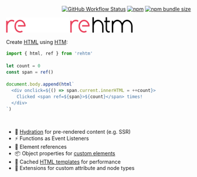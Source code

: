<div align="right">

[![GitHub Workflow Status](https://img.shields.io/github/actions/workflow/status/loreanvictor/rehtm/coverage.yml?label=&style=flat-square)](https://github.com/loreanvictor/rehtm/actions/workflows/coverage.yml)
[![npm](https://img.shields.io/npm/v/rehtm?color=black&label=&style=flat-square)](https://www.npmjs.com/package/rehtm)
[![npm bundle size](https://img.shields.io/bundlephobia/minzip/rehtm?color=black&label=&style=flat-square)](https://bundlephobia.com/package/rehtm@latest)

</div>

<img src="logo-dark.svg#gh-dark-mode-only" height="42px"/>
<img src="logo-light.svg#gh-light-mode-only" height="42px"/>

Create [HTML](https://en.wikipedia.org/wiki/HTML) using [HTM](https://github.com/developit/htm):

```js
import { html, ref } from 'rehtm'

let count = 0
const span = ref()

document.body.append(html`
  <div onclick=${() => span.current.innerHTML = ++count}>
    Clicked <span ref=${span}>${count}</span> times!
  </div>
`)
```

<br>

- 🧬 [Hydration](https://en.wikipedia.org/wiki/Hydration_(web_development)) for pre-rendered content (e.g. SSR)
- ⚡ Functions as Event Listeners
- 🔗 Element references
- 📦 Object properties for [custom elements](https://developer.mozilla.org/en-US/docs/Web/Web_Components/Using_custom_elements)
- 🚀 Cached [HTML templates](https://www.w3schools.com/tags/tag_template.asp) for performance
- 🧩 Extensions for custom attribute and node types
